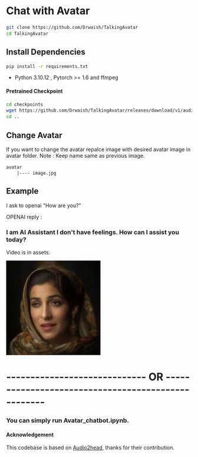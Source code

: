 # Chat with Avatar
```bash
git clone https://github.com/Drwaish/TalkingAvatar
cd TalkingAvatar
```
## Install Dependencies

```bash
pip install -r requirements.txt
```
- Python 3.10.12 , Pytorch >= 1.6 and ffmpeg

#### Pretrained Checkpoint
```bash
cd checkpoints
wget https://github.com/Drwaish/TalkingAvatar/releases/download/v1/audio2head.pth.tar
cd ..
```

## Change Avatar
If you want to change the avatar repalce image with desired avatar image in avatar folder.
Note : Keep name same as previous image.
```
avatar
    |---- image.jpg
```
## Example
I ask to openai "How are you?"

OPENAI reply : <h3><b>I am AI Assistant I don't have feelings. How can I assist you today? </b></h3>


Video is in assets.


![Video](assets/image_input.gif)



# ----------------------------- OR ---------------------------------------------------
### You can simply run Avatar_chatbot.ipynb.


#### Acknowledgement

This codebase is based on [Audio2head](https://github.com/wangsuzhen/Audio2Head.git), thanks for their contribution.





